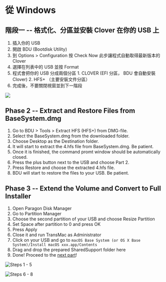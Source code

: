 # 從 Windows

## 階段一 -- 格式化、分區並安裝 Clover 在你的 USB 上 <a id="jie-duan-yi-ge-shi-hua-fen-ou-bing-an-zhuang-clover-zai-ni-de-usb-shang"></a>

1. 插入你的 USB
2. 開啟 BDU \(Bootdisk Utility\)
3. 到 Options &gt; Configuration 按 Check Now 此步讓程式自動取得最新版本的 Clover
4. 選擇在列表中的 USB 並按 Format
5. 程式會把你的 USB 分成兩個分區 1. CLOVER \(EFI 分區， BDU 會自動安裝 Clover\) 2. HFS+ （主要安裝文件分區）
6. 完成後，不要關閉視窗並到下一階段

![](../../.gitbook/assets/ezgif-4-b59bb851e67a.gif)

## Phase 2 -- Extract and Restore Files from BaseSystem.dmg <a id="phase-2-extract-and-restore-files-from-basesystem-dmg"></a>

1. Go to BDU &gt; Tools &gt; Extract HFS \(HFS+\) from DMG-file.
2. Select the BaseSystem.dmg from the downloaded folder.
3. Choose Desktop as the Destination folder.
4. It will start to extract the 4.hfs file from BaseSystem.dmg. Be patient.
5. Once it is finished, the command promt window should be automatically closed.
6. Press the plus button next to the USB and choose Part 2.
7. Press Restore and choose the extracted 4.hfs file.
8. BDU will start to restore the files to your USB. Be patient.

## Phase 3 -- Extend the Volume and Convert to Full Installer

1. Open Paragon Disk Manager
2. Go to Partition Manager
3. Choose the second partition of your USB and choose Resize Partition
4. Set Space after partition to 0 and press OK
5. Press Apply
6. Close it and run TransMac as Administrator
7. Click on your USB and go to `macOS Base System (or OS X Base System)/Install macOS xxx.app/Contents`
8. Drag and drop the prepared SharedSupport folder here
9. Done! Proceed to the [next part](../../clover-installtion/usb-clover/usb-clover-win.md)!

![Steps 1 - 5](../../.gitbook/assets/ezgif-4-3f1d85748df0.gif)

![Steps 6 - 8](../../.gitbook/assets/2019-06-16-22-29-_2.gif)

